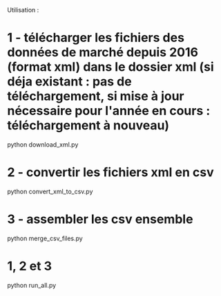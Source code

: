 Utilisation : 

# 1 - télécharger les fichiers des données de marché depuis 2016 (format xml) dans le dossier xml (si déja existant : pas de téléchargement, si mise à jour nécessaire pour l'année en cours : téléchargement à nouveau)
python download_xml.py

# 2 - convertir les fichiers xml en csv
python convert_xml_to_csv.py

# 3 - assembler les csv ensemble
python merge_csv_files.py

# 1, 2 et 3
python run_all.py


